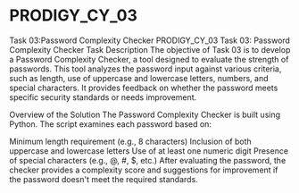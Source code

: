 # PRODIGY_CY_03
Task 03:Password Complexity Checker
PRODIGY_CY_03
Task 03: Password Complexity Checker
Task Description
The objective of Task 03 is to develop a Password Complexity Checker, a tool designed to evaluate the strength of passwords. This tool analyzes the password input against various criteria, such as length, use of uppercase and lowercase letters, numbers, and special characters. It provides feedback on whether the password meets specific security standards or needs improvement.

Overview of the Solution
The Password Complexity Checker is built using Python. The script examines each password based on:

Minimum length requirement (e.g., 8 characters)
Inclusion of both uppercase and lowercase letters
Use of at least one numeric digit
Presence of special characters (e.g., @, #, $, etc.)
After evaluating the password, the checker provides a complexity score and suggestions for improvement if the password doesn't meet the required standards.
